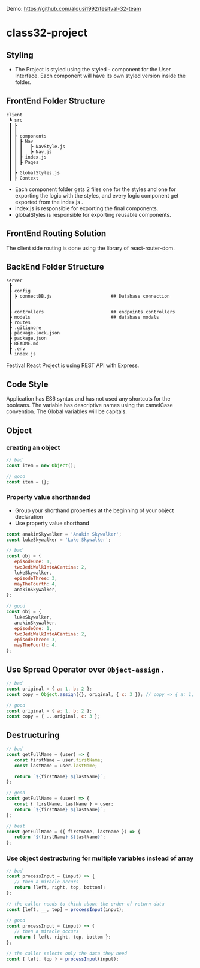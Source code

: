 Demo: https://github.com/alqusi1992/fesitval-32-team


# class32-project

## Styling

-  The Project is styled using the styled - component for the User Interface. Each component will have its own styled version inside the folder.

## FrontEnd Folder Structure

```
client
 ┗ src
 ┃ ┣
 ┃ ┃
 ┃ ┣ components
 ┃ ┃ ┣ Nav
 ┃ ┃ ┃   ┣ NavStyle.js
 ┃ ┃ ┃   ┣ Nav.js
 ┃ ┃ ┣ index.js
 ┃ ┃ ┣ Pages
 ┃ ┃
 ┃ ┣ GlobalStyles.js
 ┃ ┣ Context

```

-  Each component folder gets 2 files one for the styles and one for exporting the logic with the styles, and every logic component get exported from the index.js .
-  index.js is responsible for exporting the final components.
-  globalStyles is responsible for exporting reusable components.

## FrontEnd Routing Solution

The client side routing is done using the library of react-router-dom.

## BackEnd Folder Structure

```
server
 ┣
 ┣ config
 ┃ ┣ connectDB.js                      ## Database connection
 ┃
 ┃
 ┣ controllers                         ## endpoints controllers
 ┣ models                              ## database modals
 ┣ routes
 ┣ .gitignore
 ┣ package-lock.json
 ┣ package.json
 ┣ README.md
 ┣ .env
 ┗ index.js

```

Festival React Project is using REST API with Express.

## Code Style

Application has ES6 syntax and has not used any shortcuts for the booleans. The variable has descriptive names using the camelCase convention. The Global variables will be capitals.

## Object

### creating an object

```javascript
// bad
const item = new Object();

// good
const item = {};
```

### Property value shorthanded

-  Group your shorthand properties at the beginning of your object declaration
-  Use property value shorthand

```javascript
const anakinSkywalker = 'Anakin Skywalker';
const lukeSkywalker = 'Luke Skywalker';

// bad
const obj = {
   episodeOne: 1,
   twoJediWalkIntoACantina: 2,
   lukeSkywalker,
   episodeThree: 3,
   mayTheFourth: 4,
   anakinSkywalker,
};

// good
const obj = {
   lukeSkywalker,
   anakinSkywalker,
   episodeOne: 1,
   twoJediWalkIntoACantina: 2,
   episodeThree: 3,
   mayTheFourth: 4,
};
```

## Use Spread Operator over `Object-assign` .

```javascript
// bad
const original = { a: 1, b: 2 };
const copy = Object.assign({}, original, { c: 3 }); // copy => { a: 1, b: 2, c: 3 }

// good
const original = { a: 1, b: 2 };
const copy = { ...original, c: 3 };
```

## Destructuring

```javascript
// bad
const getFullName = (user) => {
   const firstName = user.firstName;
   const lastName = user.lastName;

   return `${firstName} ${lastName}`;
};

// good
const getFullName = (user) => {
   const { firstName, lastName } = user;
   return `${firstName} ${lastName}`;
};

// best
const getFullName = ({ firstname, lastname }) => {
   return `${firstName} ${lastName}`;
};
```

### Use object destructuring for multiple variables instead of array

```javascript
// bad
const processInput = (input) => {
   // then a miracle occurs
   return [left, right, top, bottom];
};

// the caller needs to think about the order of return data
const [left, __, top] = processInput(input);

// good
const processInput = (input) => {
   // then a miracle occurs
   return { left, right, top, bottom };
};

// the caller selects only the data they need
const { left, top } = processInput(input);
```
